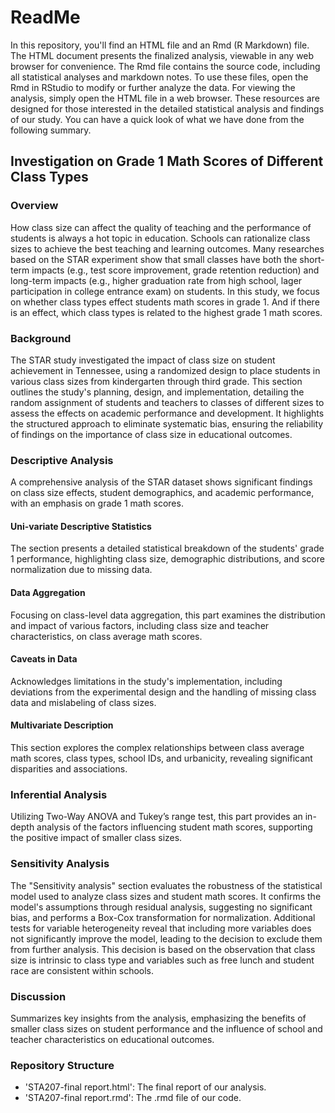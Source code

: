 # ReadMe

In this repository, you'll find an HTML file and an Rmd (R Markdown) file. The HTML document presents the finalized analysis, viewable in any web browser for convenience. The Rmd file contains the source code, including all statistical analyses and markdown notes. To use these files, open the Rmd in RStudio to modify or further analyze the data. For viewing the analysis, simply open the HTML file in a web browser. These resources are designed for those interested in the detailed statistical analysis and findings of our study. You can have a quick look of what we have done from the following summary.



## Investigation on Grade 1 Math Scores of Different Class Types

### Overview
How class size can affect the quality of teaching and the performance of students is always a hot topic in education. Schools can rationalize class sizes to achieve the best teaching and learning outcomes. Many researches based on the STAR experiment show that small classes have both the short-term impacts (e.g., test score improvement, grade retention reduction) and long-term impacts (e.g., higher graduation rate from high school, lager participation in college entrance exam) on students. In this study, we focus on whether class types effect students math scores in grade 1. And if there is an effect, which class types is related to the highest grade 1 math scores.

### Background
The STAR study investigated the impact of class size on student achievement in Tennessee, using a randomized design to place students in various class sizes from kindergarten through third grade. This section outlines the study's planning, design, and implementation, detailing the random assignment of students and teachers to classes of different sizes to assess the effects on academic performance and development. It highlights the structured approach to eliminate systematic bias, ensuring the reliability of findings on the importance of class size in educational outcomes.

### Descriptive Analysis
A comprehensive analysis of the STAR dataset shows significant findings on class size effects, student demographics, and academic performance, with an emphasis on grade 1 math scores.

#### Uni-variate Descriptive Statistics
The section presents a detailed statistical breakdown of the students' grade 1 performance, highlighting class size, demographic distributions, and score normalization due to missing data.

#### Data Aggregation
Focusing on class-level data aggregation, this part examines the distribution and impact of various factors, including class size and teacher characteristics, on class average math scores.

#### Caveats in Data
Acknowledges limitations in the study's implementation, including deviations from the experimental design and the handling of missing class data and mislabeling of class sizes.

#### Multivariate Description
This section explores the complex relationships between class average math scores, class types, school IDs, and urbanicity, revealing significant disparities and associations.

### Inferential Analysis
Utilizing Two-Way ANOVA and Tukey’s range test, this part provides an in-depth analysis of the factors influencing student math scores, supporting the positive impact of smaller class sizes.

### Sensitivity Analysis
The "Sensitivity analysis" section evaluates the robustness of the statistical model used to analyze class sizes and student math scores. It confirms the model's assumptions through residual analysis, suggesting no significant bias, and performs a Box-Cox transformation for normalization. Additional tests for variable heterogeneity reveal that including more variables does not significantly improve the model, leading to the decision to exclude them from further analysis. This decision is based on the observation that class size is intrinsic to class type and variables such as free lunch and student race are consistent within schools.

### Discussion
Summarizes key insights from the analysis, emphasizing the benefits of smaller class sizes on student performance and the influence of school and teacher characteristics on educational outcomes.

### Repository Structure
- 'STA207-final report.html': The final report of our analysis.
- 'STA207-final report.rmd': The .rmd file of our code.

